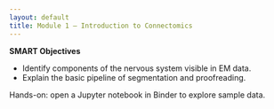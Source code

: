 ```yaml
---
layout: default
title: Module 1 – Introduction to Connectomics
---
```


**SMART Objectives**
- Identify components of the nervous system visible in EM data.
- Explain the basic pipeline of segmentation and proofreading.

Hands-on: open a Jupyter notebook in Binder to explore sample data.
